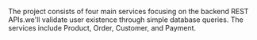 The project consists of four main services focusing on the backend REST APIs.we'll validate user existence through simple database queries. The services include Product, Order, Customer, and Payment.
